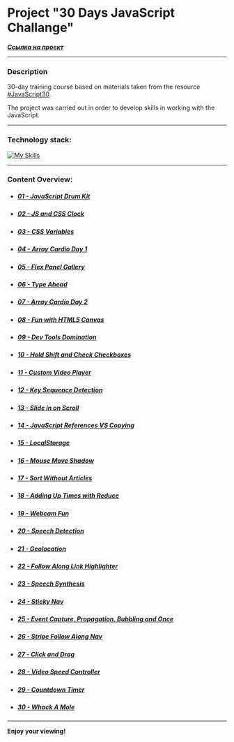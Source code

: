 # Project "30 Days JavaScript Challange"
***[Cсылка на проект](https://loner789.github.io/30-days-js-challange)***
___
### Description
30-day training course based on materials taken from the resource [#JavaScript30](https://JavaScript30.com).

The project was carried out in order to develop skills in working with the JavaScript.
___
### Technology stack:
[![My Skills](https://skills.thijs.gg/icons?i=html,css,js,git)](https://skills.thijs.gg)
___
### Content Overview:
* ##### [01 - JavaScript Drum Kit](https://loner789.github.io/30-days-js-challange/01-js-drum-kit/index.html)
* ##### [02 - JS and CSS Clock]()
* ##### [03 - CSS Variables]()
* ##### [04 - Array Cardio Day 1]()
* ##### [05 - Flex Panel Gallery]()
* ##### [06 - Type Ahead]()
* ##### [07 - Array Cardio Day 2]()
* ##### [08 - Fun with HTML5 Canvas]()
* ##### [09 - Dev Tools Domination]()
* ##### [10 - Hold Shift and Check Checkboxes]()
* ##### [11 - Custom Video Player]()
* ##### [12 - Key Sequence Detection]()
* ##### [13 - Slide in on Scroll]()
* ##### [14 - JavaScript References VS Copying]()
* ##### [15 - LocalStorage]()
* ##### [16 - Mouse Move Shadow]()
* ##### [17 - Sort Without Articles]()
* ##### [18 - Adding Up Times with Reduce]()
* ##### [19 - Webcam Fun]()
* ##### [20 - Speech Detection]()
* ##### [21 - Geolocation]()
* ##### [22 - Follow Along Link Highlighter]()
* ##### [23 - Speech Synthesis]()
* ##### [24 - Sticky Nav]()
* ##### [25 - Event Capture, Propagation, Bubbling and Once]()
* ##### [26 - Stripe Follow Along Nav]()
* ##### [27 - Click and Drag]()
* ##### [28 - Video Speed Controller]()
* ##### [29 - Countdown Timer]()
* ##### [30 - Whack A Mole]()
___

**Enjoy your viewing!**